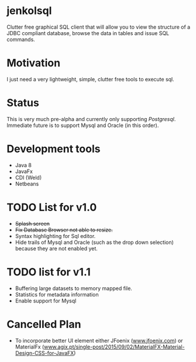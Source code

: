 # jenkolsql
Clutter free graphical SQL client that will allow you to view the structure of a JDBC compliant database, browse the data in tables and issue SQL commands.

# Motivation
I just need a very lightweight, simple, clutter free tools to execute sql.

# Status
This is very much pre-alpha and currently only supporting *Postgresql*. Immediate future is to support Mysql and Oracle (in this order).

# Development tools
* Java 8
* JavaFx
* CDI (Weld)
* Netbeans

# TODO List for v1.0
* ~~Splash screen~~
* ~~Fix Database Browser not able to resize.~~
* Syntax highlighting for Sql editor.
* Hide trails of Mysql and Oracle (such as the drop down selection) because they are not enabled yet.

# TODO list for v1.1
* Buffering large datasets to memory mapped file.
* Statistics for metadata information
* Enable support for Mysql

# Cancelled Plan
* To incorporate better UI element either JFoenix (www.jfoenix.com) or 
MaterialFx (www.agix.pt/single-post/2015/09/02/MaterialFX-Material-Design-CSS-for-JavaFX)

